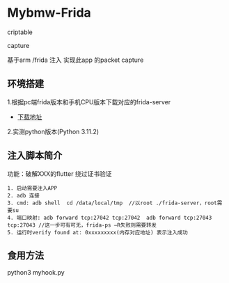 # Mybmw-Frida

criptable



capture

基于arm /frida 注入 实现此app 的packet capture



## 环境搭建

1.根据pc端frida版本和手机CPU版本下载对应的frida-server
  - [下载地址](https://github.com/frida/frida/releases)
 
2.实测python版本(Python 3.11.2)

## 注入脚本简介

功能：破解XXX的flutter 绕过证书验证

    1. 启动需要注入APP
    2. adb 连接
    3. cmd: adb shell  cd /data/local/tmp  //以root ./frida-server，root需要su
    4. 端口映射: adb forward tcp:27042 tcp:27042  adb forward tcp:27043 tcp:27043 //这一步可有可无，frida-ps —R失败则需要转发
    5. 运行时verify found at: 0xxxxxxxxx(内存对应地址) 表示注入成功
    
## 食用方法


python3 myhook.py
